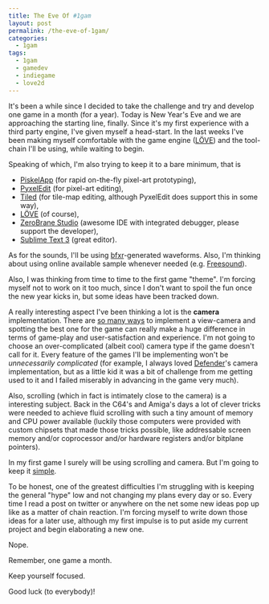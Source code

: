 ```yaml
---
title: The Eve Of #1gam
layout: post
permalink: /the-eve-of-1gam/
categories: 
  - 1gam
tags: 
  - 1gam
  - gamedev
  - indiegame
  - love2d
---
```


It's been a while since I decided to take the challenge and try and develop one game in a month (for a year). Today is New Year's Eve and we are approaching the starting line, finally. Since it's my first experience with a third party engine, I've given myself a head-start. In the last weeks I've been making myself comfortable with the game engine ([L&Ouml;VE][1]) and the tool-chain I'll be using, while waiting to begin.

Speaking of which, I'm also trying to keep it to a bare minimum, that is

 * [PiskelApp][6] (for rapid on-the-fly pixel-art prototyping),
 * [PyxelEdit][7] (for pixel-art editing),
 * [Tiled][8] (for tile-map editing, although PyxelEdit does support this in some way),
 * [L&Ouml;VE][1] (of course),
 * [ZeroBrane Studio][9] (awesome IDE with integrated debugger, please support the developer),
 * [Sublime Text 3][10] (great editor).

As for the sounds, I'll be using [bfxr][11]-generated waveforms. Also, I'm thinking about using online available sample whenever needed (e.g. [Freesound][2]).

Also, I was thinking from time to time to the first game "theme". I'm forcing myself not to work on it too much, since I don't want to spoil the fun once the new year kicks in, but some ideas have been tracked down.

A really interesting aspect I've been thinking a lot is the **camera** implementation. There are [so many ways][4] to implement a view-camera and spotting the best one for the game can really make a huge difference in terms of game-play and user-satisfaction and experience. I'm not going to choose an over-complicated (albeit cool) camera type if the game doesn't call for it. Every feature of the games I'll be implementing won't be *unnecessarily complicated* (for example, I always loved [Defender][3]'s camera implementation, but as a little kid it was a bit of challenge from me getting used to it and I failed miserably in advancing in the game very much).

Also, scrolling (which in fact is intimately close to the camera) is a interesting subject. Back in the C64's and Amiga's days a lot of clever tricks were needed to achieve fluid scrolling with such a tiny amount of memory and CPU power available (luckily those computers were provided with custom chipsets that made those tricks possible, like addressable screen memory and/or coprocessor and/or hardware registers and/or bitplane pointers).

In my first game I surely will be using scrolling and camera. But I'm going to keep it [simple][5].

To be honest, one of the greatest difficulties I'm struggling with is keeping the general "hype" low and not changing my plans every day or so. Every time I read a post on twitter or anywhere on the net some new ideas pop up like as a matter of chain reaction. I'm forcing myself to write down those ideas for a later use, although my first impulse is to put aside my current project and begin elaborating a new one.

Nope.

Remember, one game a month.

Keep yourself focused.

Good luck (to everybody)!


  [1]: http://love2d.org "L&Ouml;VE"
  [2]: https://freesound.org "Freesound.org"
  [3]: https://en.wikipedia.org/wiki/Defender_(1981_video_game) "Defender"
  [4]: http://gamasutra.com/blogs/ItayKeren/20150511/243083/Scroll_Back_The_Theory_and_Practice_of_Cameras_in_SideScrollers.php "Camera"
  [5]: http://divillysausages.com/2013/12/07/colony-tech-update-1-creating-a-game-camera-part-1/ "Creating a Game Camera (Part 1)"
  [6]: http://www.piskelapp.com "PiskelApp"
  [7]: http://pyxeledit.com "Pyxel Edit"
  [8]: http://www.mapeditor.org "Tiled"
  [9]: http://studio.zerobrane.com "Zerobrane Studio"
  [10]: http://www.sublimetext.com "Sublime Text"
  [11]: http://www.bfxr.net "bfxr"
